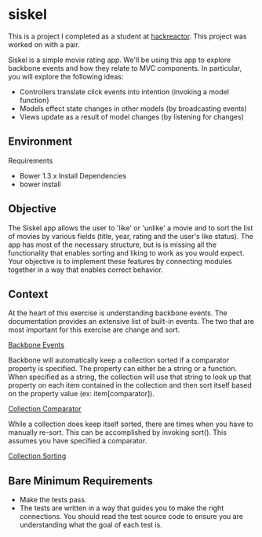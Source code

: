 # siskel
This is a project I completed as a student at [hackreactor](http://hackreactor.com). This project was worked on with a pair.

Siskel is a simple movie rating app. We'll be using this app to explore backbone events and how they relate to MVC components. In particular, you will explore the following ideas:
* Controllers translate click events into intention (invoking a model function)
* Models effect state changes in other models (by broadcasting events)
* Views update as a result of model changes (by listening for changes)

## Environment
Requirements
* Bower 1.3.x
Install Dependencies
* bower install

## Objective
The Siskel app allows the user to 'like' or 'unlike' a movie and to sort the list of movies by various fields (title, year, rating and the user's like status). The app has most of the necessary structure, but is is missing all the functionality that enables sorting and liking to work as you would expect. Your objective is to implement these features by connecting modules together in a way that enables correct behavior.

## Context
At the heart of this exercise is understanding backbone events. The documentation provides an extensive list of built-in events. The two that are most important for this exercise are change and sort.

[Backbone Events](http://backbonejs.org/#Events-catalog)

Backbone will automatically keep a collection sorted if a comparator property is specified. The property can either be a string or a function. When specified as a string, the collection will use that string to look up that property on each item contained in the collection and then sort itself based on the property value (ex: item[comparator]).

[Collection Comparator](http://backbonejs.org/#Collection-comparator)

While a collection does keep itself sorted, there are times when you have to manually re-sort. This can be accomplished by invoking sort(). This assumes you have specified a comparator.

[Collection Sorting](http://backbonejs.org/#Collection-sort)

## Bare Minimum Requirements
* Make the tests pass.
* The tests are written in a way that guides you to make the right connections. You should read the test source code to ensure you are understanding what the goal of each test is.
